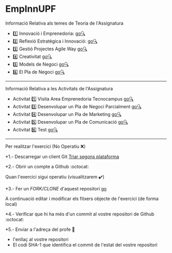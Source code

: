 EmpInnUPF
=========

Informació Relativa als temes de Teoria de l'Assignatura

* :one: Innovació i Emprenedoria:  [go:mag:](https://sites.google.com/a/eupmt.tecnocampus.cat/emprenedoriainnovacio10/home/innovacio-i-emprenedoria)
* :two: Reflexió Estratègica i Innovació: [go:mag:](https://sites.google.com/a/eupmt.tecnocampus.cat/emprenedoriainnovacio10/home/2---reflexio-estrategica-i-innovacio)
* :three: Gestió Projectes Agile Way [go:mag:](https://sites.google.com/a/eupmt.tecnocampus.cat/emprenedoriainnovacio10/home/agilegit)
* :four: Creativitat [go:mag:](https://sites.google.com/a/eupmt.tecnocampus.cat/emprenedoriainnovacio10/home/4---creativitat)
* :five: Models de Negoci [go:mag:](https://sites.google.com/a/eupmt.tecnocampus.cat/emprenedoriainnovacio10/home/5---models-de-negoci)
* :six: El Pla de Negoci [go:mag:](https://sites.google.com/a/eupmt.tecnocampus.cat/emprenedoriainnovacio10/home/6---pla-de-negoci)

 
---

Informació Relativa a les Activitats de l'Assignatura

* Activitat :one: Visita Area Emprenedoria Tecnocampus [go:mag:](https://sites.google.com/a/eupmt.tecnocampus.cat/emprenedoriainnovacio10/home/activitats)
* Activitat :three: Desenvolupar un Pla de Negoci Parcialment [go:mag:](https://sites.google.com/a/eupmt.tecnocampus.cat/emprenedoriainnovacio10/home/activitats)
* Activitat :four: Desenvolupar un Pla de Marketing [go:mag:](https://sites.google.com/a/eupmt.tecnocampus.cat/emprenedoriainnovacio10/home/activitats)
* Activitat :five: Desenvolupar un Pla de Comunicació [go:mag:](https://sites.google.com/a/eupmt.tecnocampus.cat/emprenedoriainnovacio10/home/activitats)
* Activitat :six: Test [go:mag:](https://sites.google.com/a/eupmt.tecnocampus.cat/emprenedoriainnovacio10/exemples)

---

Per realitzar l'exercici (No Operatiu :x:)

*1.- Descarregar un client Git [Triar segons plataforma](http://git-scm.com/download)

*2.- Obrir un compte a Github :octocat:

Quan l'exercici sigui operatiu (visualitzarem :heavy_check_mark:)

*3.- Fer un _FORK/CLONE_ d'aquest repositori [go](https://github.com/xavi101/EmpInnUPF/)

A continuació editar i modificar els fitxers objecte de l'exercici (de forma local)

*4.- Verificar que hi ha més d'un commit al vostre repositori de Github :octocat:

*5.- Enviar a l'adreça del profe :e-mail:
   * l'enllaç al vostre repositori
   * El codi SHA-1 que identifica el commit de l'estat del vostre repositori
 
